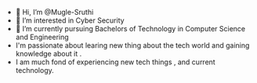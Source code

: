 - 👋 Hi, I’m @Mugle-Sruthi
- 👀 I’m interested in  Cyber Security 
- 🌱 I’m currently  pursuing Bachelors of Technology in Computer Science and Engineering
-   I'm passionate about learing new thing about the tech world and gaining knowledge about it . 
-   I am much fond of experiencing new tech things , and current technology.

<!---
Mugle-Sruthi/Mugle-Sruthi is a ✨ special ✨ repository because its `README.md` (this file) appears on your GitHub profile.
You can click the Preview link to take a look at your changes.
--->
